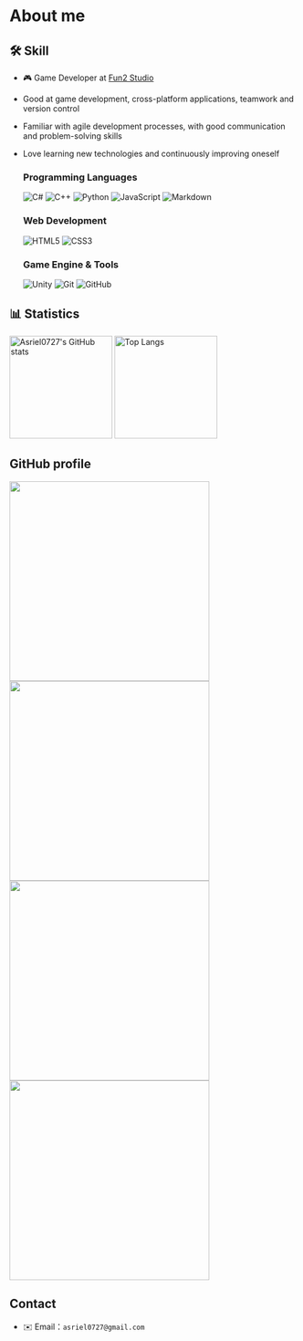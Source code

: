 # About me


## 🛠️ Skill
- 🎮 Game Developer at [Fun2 Studio](https://fun2studio.com/)
- Good at game development, cross-platform applications, teamwork and version control
- Familiar with agile development processes, with good communication and problem-solving skills
- Love learning new technologies and continuously improving oneself

    ### Programming Languages
    <p>
    <img src="https://img.shields.io/badge/-C%23-239120?style=flat-square&logo=c-sharp&logoColor=white" alt="C#" />
    <img src="https://img.shields.io/badge/-C++-00599C?style=flat-square&logo=c%2B%2B&logoColor=white" alt="C++" />
    <img src="https://img.shields.io/badge/-Python-3776AB?style=flat-square&logo=python&logoColor=white" alt="Python" />
    <img src="https://img.shields.io/badge/-JavaScript-F7DF1E?style=flat-square&logo=javascript&logoColor=black" alt="JavaScript" />
    <img src="https://img.shields.io/badge/-Markdown-000000?style=flat-square&logo=markdown&logoColor=white"    alt="Markdown" />
    </p>

    ### Web Development
    <p>
    <img src="https://img.shields.io/badge/-HTML5-E34F26?style=flat-square&logo=html5&logoColor=white" alt="HTML5" />
    <img src="https://img.shields.io/badge/-CSS3-1572B6?style=flat-square&logo=css3&logoColor=white" alt="CSS3" />
    </p>

    ### Game Engine & Tools
    <p>
    <img src="https://img.shields.io/badge/-Unity-000000?style=flat-square&logo=unity&logoColor=white" alt="Unity" />
    <img src="https://img.shields.io/badge/-Git-F05032?style=flat-square&logo=git&logoColor=white" alt="Git" />
    <img src="https://img.shields.io/badge/-GitHub-000000??style=flat-square&logo=github&logoColor=white" alt="GitHub" />
    </p>


## 📊 Statistics

<p>
  <img src="https://github-readme-stats.vercel.app/api?username=Asriel0727&show_icons=true&theme=dark&hide_border=true&count_private=true" alt="Asriel0727's GitHub stats" height="180"/>
  <img src="https://github-readme-stats.vercel.app/api/top-langs/?username=anuraghazra&layout=compact" alt="Top Langs" height="180"/>
</p>

## GitHub profile 

<a href="https://github.com/Asriel0727/Unity-Azure-OpenAI-speech-demo">
  <img src="https://github-readme-stats.vercel.app/api/pin/?username=Asriel0727&repo=Unity-Azure-OpenAI-speech-demo" width="350"/>
</a>
<a href="https://github.com/Asriel0727/BombBombKing">
  <img src="https://github-readme-stats.vercel.app/api/pin/?username=Asriel0727&repo=BombBombKing" width="350"/>
</a>
<a href="https://github.com/Asriel0727/2D-turn-based-game">
  <img src="https://github-readme-stats.vercel.app/api/pin/?username=Asriel0727&repo=2D-turn-based-game" width="350"/>
</a>
<a href="https://github.com/Asriel0727/RWD-Game-Web">
  <img src="https://github-readme-stats.vercel.app/api/pin/?username=Asriel0727&repo=RWD-Game-Web" width="350"/>
</a>

## Contact

- ✉️ Email：`asriel0727@gmail.com` 
